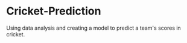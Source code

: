 # Cricket-Prediction
Using data analysis and creating a model to predict a team's scores in cricket. 

